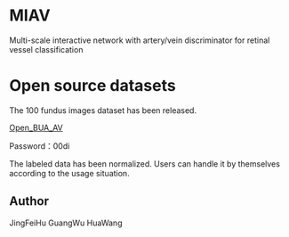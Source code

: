 # MIAV
Multi-scale interactive network with artery/vein discriminator for retinal vessel classification 

# Open source datasets

The 100 fundus images dataset has been released.

[Open_BUA_AV](https://pan.baidu.com/s/1V0eChuEa6_ec0lVtP7Nu1w )

Password：00di

The labeled data has been normalized. Users can handle it by themselves according to the usage situation.

## Author
JingFeiHu	GuangWu	HuaWang
